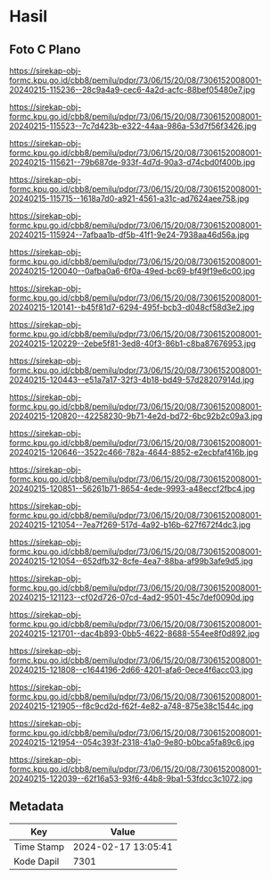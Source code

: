 # Hasil

## Foto C Plano

https://sirekap-obj-formc.kpu.go.id/cbb8/pemilu/pdpr/73/06/15/20/08/7306152008001-20240215-115236--28c9a4a9-cec6-4a2d-acfc-88bef05480e7.jpg

https://sirekap-obj-formc.kpu.go.id/cbb8/pemilu/pdpr/73/06/15/20/08/7306152008001-20240215-115523--7c7d423b-e322-44aa-986a-53d7f56f3426.jpg

https://sirekap-obj-formc.kpu.go.id/cbb8/pemilu/pdpr/73/06/15/20/08/7306152008001-20240215-115621--79b687de-933f-4d7d-90a3-d74cbd0f400b.jpg

https://sirekap-obj-formc.kpu.go.id/cbb8/pemilu/pdpr/73/06/15/20/08/7306152008001-20240215-115715--1618a7d0-a921-4561-a31c-ad7624aee758.jpg

https://sirekap-obj-formc.kpu.go.id/cbb8/pemilu/pdpr/73/06/15/20/08/7306152008001-20240215-115924--7afbaa1b-df5b-41f1-9e24-7938aa46d56a.jpg

https://sirekap-obj-formc.kpu.go.id/cbb8/pemilu/pdpr/73/06/15/20/08/7306152008001-20240215-120040--0afba0a6-6f0a-49ed-bc69-bf49f19e6c00.jpg

https://sirekap-obj-formc.kpu.go.id/cbb8/pemilu/pdpr/73/06/15/20/08/7306152008001-20240215-120141--b45f81d7-6294-495f-bcb3-d048cf58d3e2.jpg

https://sirekap-obj-formc.kpu.go.id/cbb8/pemilu/pdpr/73/06/15/20/08/7306152008001-20240215-120229--2ebe5f81-3ed8-40f3-86b1-c8ba87676953.jpg

https://sirekap-obj-formc.kpu.go.id/cbb8/pemilu/pdpr/73/06/15/20/08/7306152008001-20240215-120443--e51a7a17-32f3-4b18-bd49-57d28207914d.jpg

https://sirekap-obj-formc.kpu.go.id/cbb8/pemilu/pdpr/73/06/15/20/08/7306152008001-20240215-120820--42258230-9b71-4e2d-bd72-6bc92b2c09a3.jpg

https://sirekap-obj-formc.kpu.go.id/cbb8/pemilu/pdpr/73/06/15/20/08/7306152008001-20240215-120646--3522c466-782a-4644-8852-e2ecbfaf416b.jpg

https://sirekap-obj-formc.kpu.go.id/cbb8/pemilu/pdpr/73/06/15/20/08/7306152008001-20240215-120851--56261b71-8654-4ede-9993-a48eccf2fbc4.jpg

https://sirekap-obj-formc.kpu.go.id/cbb8/pemilu/pdpr/73/06/15/20/08/7306152008001-20240215-121054--7ea7f269-517d-4a92-b16b-627f672f4dc3.jpg

https://sirekap-obj-formc.kpu.go.id/cbb8/pemilu/pdpr/73/06/15/20/08/7306152008001-20240215-121054--652dfb32-8cfe-4ea7-88ba-af99b3afe9d5.jpg

https://sirekap-obj-formc.kpu.go.id/cbb8/pemilu/pdpr/73/06/15/20/08/7306152008001-20240215-121123--cf02d726-07cd-4ad2-9501-45c7def0090d.jpg

https://sirekap-obj-formc.kpu.go.id/cbb8/pemilu/pdpr/73/06/15/20/08/7306152008001-20240215-121701--dac4b893-0bb5-4622-8688-554ee8f0d892.jpg

https://sirekap-obj-formc.kpu.go.id/cbb8/pemilu/pdpr/73/06/15/20/08/7306152008001-20240215-121808--c1644196-2d66-4201-afa6-0ece4f6acc03.jpg

https://sirekap-obj-formc.kpu.go.id/cbb8/pemilu/pdpr/73/06/15/20/08/7306152008001-20240215-121905--f8c9cd2d-f62f-4e82-a748-875e38c1544c.jpg

https://sirekap-obj-formc.kpu.go.id/cbb8/pemilu/pdpr/73/06/15/20/08/7306152008001-20240215-121954--054c393f-2318-41a0-9e80-b0bca5fa89c6.jpg

https://sirekap-obj-formc.kpu.go.id/cbb8/pemilu/pdpr/73/06/15/20/08/7306152008001-20240215-122039--62f16a53-93f6-44b8-9ba1-53fdcc3c1072.jpg


## Metadata

| Key        | Value               |
| ---------- | ------------------- |
| Time Stamp | 2024-02-17 13:05:41 |
| Kode Dapil | 7301                |




